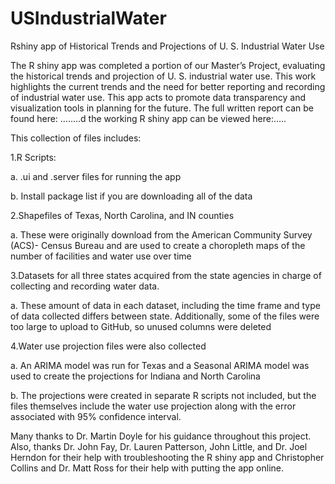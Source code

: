 # USIndustrialWater
Rshiny app of Historical Trends and Projections of U. S. Industrial Water Use

The R shiny app was completed a portion of our Master’s Project, evaluating the historical trends and projection of U. S. industrial water use. This work highlights the current trends and the need for better reporting and recording of industrial water use. This app acts to promote data transparency and visualization tools in planning for the future. The full written report can be found here: ……..d the working R shiny app can be viewed here:…..

This collection of files includes:

1.R Scripts:

   a.   .ui and .server files for running the app
        
   b.   Install package list if you are downloading all of the data 

2.Shapefiles of Texas, North Carolina, and IN counties

   a.   These were originally download from the American Community Survey (ACS)- Census Bureau and are used to create a choropleth maps             of the number of facilities and water use over time

3.Datasets for all three states acquired from the state agencies in charge of collecting and recording water data.

   a.   These amount of data in each dataset, including the time frame and type of data collected differs between state. Additionally,             some of the files were too large to upload to GitHub, so unused columns were deleted
    
4.Water use projection files were also collected

   a.   An ARIMA model was run for Texas and a Seasonal ARIMA model was used to create the projections for Indiana and North Carolina
    
   b.   The projections were created in separate R scripts not included, but the files themselves include the water use projection
        along with the error associated with 95% confidence interval. 
    
  
Many thanks to Dr. Martin Doyle for his guidance throughout this project. Also, thanks Dr. John Fay, Dr. Lauren Patterson, John Little, and Dr. Joel Herndon for their help with troubleshooting the R shiny app and Christopher Collins and Dr. Matt Ross for their help with putting the app online. 
    
